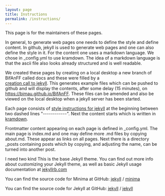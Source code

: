 ```yaml
---
layout: page
title: Instructions
permalink: /instructions/
---
```


This page is for the maintainers of these pages.

In general, to generate web pages one needs to define the style and define content. In github, jekyll is used to generate web pages and one can also define the style in it.
For the content one uses a markdown language. We chose in _config.yml to use kramdown. The idea of a markdown language is that the ascii file also looks already structured and is
well readable.


We created these pages by creating on a local desktop a new branch of BifAnFF called docs and these were filled by a  
[creation call to jekyll](https://docs.github.com/en/pages/setting-up-a-github-pages-site-with-jekyll/creating-a-github-pages-site-with-jekyll).
This generates example files which can be pushed to github and will display the contents, after some delay (15 minutes), on <https://bimau.github.io/BifAnFF>.
These files can be amended and also be viewed on the local desktop when a jekyll server has been started. 

Each page consists of [style instructions for jekyll](https://jekyllrb.com/docs/) at the beginning between two dashed lines "------------". Next the content starts which is written in [kramdown](https://kramdown.gettalong.org/syntax.html).

Frontmatter content appearing on each page is defined in _config.yml. The main page is index.md and one may define more .md files by copying about.md. These appear as links on all pages.
Next there is a directory  _posts containing posts which by copying, and adjusting the name, can be turned into another post.











I
need two kind 
This is the base Jekyll theme. You can find out more info about customizing your Jekyll theme, as well as basic Jekyll usage documentation at [jekyllrb.com](https://jekyllrb.com/)

You can find the source code for Minima at GitHub:
[jekyll][jekyll-organization] /
[minima](https://github.com/jekyll/minima)

You can find the source code for Jekyll at GitHub:
[jekyll][jekyll-organization] /
[jekyll](https://github.com/jekyll/jekyll)


[jekyll-organization]: https://github.com/jekyll
